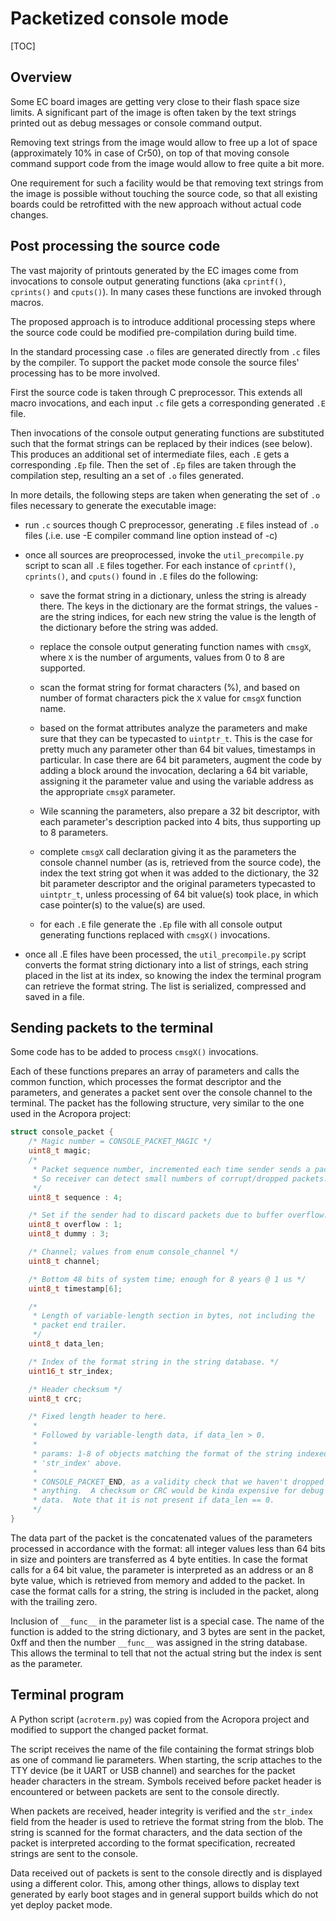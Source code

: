 # Packetized console mode
[TOC]

## Overview

Some EC board images are getting very close to their flash space size limits.
A significant part of the image is often taken by the text strings printed out
as debug messages or console command output.

Removing text strings from the image would allow to free up a lot of space
(approximately 10% in case of Cr50), on top of that moving console command
support code from the image would allow to free quite a bit more.

One requirement for such a facility would be that removing text strings from
the image is possible without touching the source code, so that all existing
boards could be retrofitted with the new approach without actual code changes.

## Post processing the source code

The vast majority of printouts generated by the EC images come from
invocations to console output generating functions (aka `cprintf()`,
`cprints()` and `cputs()`). In many cases these functions are invoked through
macros.

The proposed approach is to introduce additional processing steps where the
source code could be modified pre-compilation during build time.

In the standard processing case `.o` files are generated directly from `.c`
files by the compiler. To support the packet mode console the source files'
processing has to be more involved.

First the source code is taken through C preprocessor. This extends all macro
invocations, and each input `.c` file gets a corresponding generated `.E`
file.

Then invocations of the console output generating functions are substituted
such that the format strings can be replaced by their indices (see below).
This produces an additional set of intermediate files, each `.E` gets a
corresponding `.Ep` file. Then the set of `.Ep` files are taken through the
compilation step, resulting an a set of `.o` files generated.

In more details, the following steps are taken when generating the set of `.o`
files necessary to generate the executable image:

- run `.c` sources though C preprocessor, generating `.E` files instead of
  `.o` files (.i.e. use -E compiler command line option instead of -c)

- once all sources are preoprocessed, invoke the `util_precompile.py` script
  to scan all `.E` files together. For each instance of `cprintf()`,
  `cprints()`, and `cputs()` found in `.E` files do the following:

  - save the format string in a dictionary, unless the string is already
    there. The keys in the dictionary are the format strings, the values - are
    the string indices, for each new string the value is the length of the
    dictionary before the string was added.

  - replace the console output generating function names with `cmsgX`, where
    `X` is the number of arguments, values from 0 to 8 are supported.

  - scan the format string for format characters (%), and based on number of
    format characters pick the `X` value for `cmsgX` function name.

  - based on the format attributes analyze the parameters and make sure that
    they can be typecasted to `uintptr_t`. This is the case for pretty much
    any parameter other than 64 bit values, timestamps in particular. In case
    there are 64 bit parameters, augment the code by adding a block around the
    invocation, declaring a 64 bit variable, assigning it the parameter value
    and using the variable address as the appropriate `cmsgX` parameter.

  - Wile scanning the parameters, also prepare a 32 bit descriptor, with each
    parameter's description packed into 4 bits, thus supporting up to 8
    parameters.

  - complete `cmsgX` call declaration giving it as the parameters the console
    channel number (as is, retrieved from the source code), the index the text
    string got when it was added to the dictionary, the 32 bit parameter
    descriptor and the original parameters typecasted to `uintptr_t`, unless
    processing of 64 bit value(s) took place, in which case pointer(s) to the
    value(s) are used.

  - for each `.E` file generate the `.Ep` file with all console output
    generating functions replaced with `cmsgX()` invocations.

- once all .E files have been processed, the `util_precompile.py` script
  converts the format string dictionary into a list of strings, each string
  placed in the list at its index, so knowing the index the terminal program
  can retrieve the format string. The list is serialized, compressed and saved
  in a file.

## Sending packets to the terminal

Some code has to be added to process `cmsgX()` invocations.

Each of these functions prepares an array of parameters and calls the common
function, which processes the format descriptor and the parameters, and
generates a packet sent over the console channel to the terminal. The packet
has the following structure, very similar to the one used in the Acropora
project:

```c
struct console_packet {
	/* Magic number = CONSOLE_PACKET_MAGIC */
	uint8_t magic;
	/*
	 * Packet sequence number, incremented each time sender sends a packet.
	 * So receiver can detect small numbers of corrupt/dropped packets.
	 */
	uint8_t sequence : 4;

	/* Set if the sender had to discard packets due to buffer overflow. */
	uint8_t overflow : 1;
	uint8_t dummy : 3;

	/* Channel; values from enum console_channel */
	uint8_t channel;

	/* Bottom 48 bits of system time; enough for 8 years @ 1 us */
	uint8_t timestamp[6];

	/*
	 * Length of variable-length section in bytes, not including the
	 * packet end trailer.
	 */
	uint8_t data_len;

 	/* Index of the format string in the string database. */
	uint16_t str_index;

	/* Header checksum */
	uint8_t crc;

	/* Fixed length header to here.
	 *
	 * Followed by variable-length data, if data_len > 0.
	 *
	 * params: 1-8 of objects matching the format of the string indexed by
	 * 'str_index' above.
	 *
	 * CONSOLE_PACKET_END, as a validity check that we haven't dropped
	 * anything.  A checksum or CRC would be kinda expensive for debug
	 * data.  Note that it is not present if data_len == 0.
	 */
}
```

The data part of the packet is the concatenated values of the parameters
processed in accordance with the format: all integer values less than 64 bits
in size and pointers are transferred as 4 byte entities. In case the format
calls for a 64 bit value, the parameter is interpreted as an address or an 8
byte value, which is retrieved from memory and added to the packet. In case
the format calls for a string, the string is included in the packet, along
with the trailing zero.

Inclusion of `__func__` in the parameter list is a special case. The name of
the function is added to the string dictionary, and 3 bytes are sent in the
packet, 0xff and then the number `__func__` was assigned in the string
database. This allows the terminal to tell that not the actual string but the
index is sent as the parameter.

## Terminal program

A Python script (`acroterm.py`) was copied from the Acropora project and
modified to support the changed packet format.

The script receives the name of the file containing the format strings blob as
one of command lie parameters. When starting, the scrip attaches to the TTY
device (be it UART or USB channel) and searches for the packet header
characters in the stream. Symbols received before packet header is encountered
or between packets are sent to the console directly.

When packets are received, header integrity is verified and the `str_index`
field from the header is used to retrieve the format string from the blob. The
string is scanned for the format characters, and the data section of the
packet is interpreted according to the format specification, recreated strings
are sent to the console.

Data received out of packets is sent to the console directly and is displayed
using a different color. This, among other things, allows to display text
generated by early boot stages and in general support builds which do not yet
deploy packet mode.
